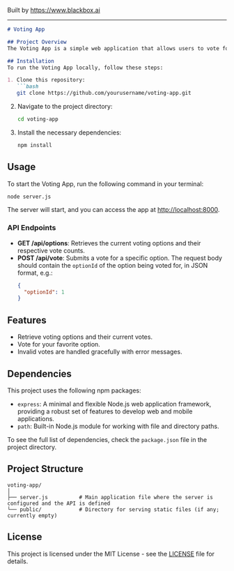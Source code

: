 
Built by https://www.blackbox.ai

---

```markdown
# Voting App

## Project Overview
The Voting App is a simple web application that allows users to vote for different options. Built with Node.js and Express, the application features an API that manages voting options and the votes they receive. Users can retrieve the current voting options and submit their votes via HTTP requests.

## Installation
To run the Voting App locally, follow these steps:

1. Clone this repository:
   ```bash
   git clone https://github.com/yourusername/voting-app.git
   ```
2. Navigate to the project directory:
   ```bash
   cd voting-app
   ```
3. Install the necessary dependencies:
   ```bash
   npm install
   ```

## Usage
To start the Voting App, run the following command in your terminal:

```bash
node server.js
```

The server will start, and you can access the app at [http://localhost:8000](http://localhost:8000).

### API Endpoints
- **GET /api/options**: Retrieves the current voting options and their respective vote counts.
- **POST /api/vote**: Submits a vote for a specific option. The request body should contain the `optionId` of the option being voted for, in JSON format, e.g.:
  ```json
  {
    "optionId": 1
  }
  ```

## Features
- Retrieve voting options and their current votes.
- Vote for your favorite option.
- Invalid votes are handled gracefully with error messages.

## Dependencies
This project uses the following npm packages:
- `express`: A minimal and flexible Node.js web application framework, providing a robust set of features to develop web and mobile applications.
- `path`: Built-in Node.js module for working with file and directory paths.

To see the full list of dependencies, check the `package.json` file in the project directory.

## Project Structure
```
voting-app/
│
├── server.js          # Main application file where the server is configured and the API is defined
└── public/            # Directory for serving static files (if any; currently empty)
```

## License
This project is licensed under the MIT License - see the [LICENSE](LICENSE) file for details.
```
